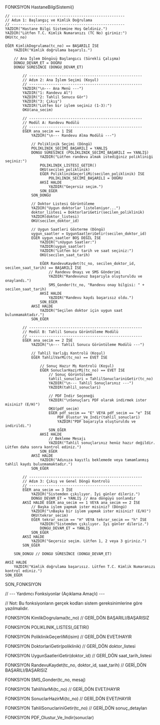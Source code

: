 FONKSIYON HastaneBilgiSistemi() 

    // ----------------------------------------------------
    // Adım 1: Başlangıç ve Kimlik Doğrulama
    // ----------------------------------------------------
    YAZDIR("Hastane Bilgi Sistemine Hoş Geldiniz.")
    YAZDIR("Lütfen T.C. Kimlik Numaranızı (TC No) giriniz:")
    OKU(tc_no)
    
    EĞER KimlikDogrulama(tc_no) == BAŞARILI İSE
        YAZDIR("Kimlik doğrulama başarılı.")
        
        // Ana İşlem Döngüsü Başlangıcı (Sürekli Çalışma)
        DONGU_DEVAM_ET = DOĞRU
        DONGU SÜRESİNCE (DONGU_DEVAM_ET)
            
            // ----------------------------------------------------
            // Adım 2: Ana İşlem Seçimi (Koşul)
            // ----------------------------------------------------
            YAZDIR("\n--- Ana Menü ---")
            YAZDIR("1: Randevu Al")
            YAZDIR("2: Tahlil Sonucu Gör")
            YAZDIR("3: Çıkış")
            YAZDIR("Lütfen bir işlem seçiniz (1-3):")
            OKU(ana_secim)

            // ----------------------------------------------------
            // Modül A: Randevu Modülü
            // ----------------------------------------------------
            EĞER ana_secim == 1 İSE
                YAZDIR("\n--- Randevu Alma Modülü ---")
                
                // Poliklinik Seçimi (Döngü)
                POLIKLINIK_SECİMİ_BAŞARILI = YANLIŞ
                DONGU SÜRESİNCE (POLIKLINIK_SECİMİ_BAŞARILI == YANLIŞ)
                    YAZDIR("Lütfen randevu almak istediğiniz polikliniği seçiniz:")
                    POLIKLINIK_LISTESI_GETIR()
                    OKU(secilen_poliklinik)
                    EĞER PoliklinikGeçerliMi(secilen_poliklinik) İSE
                        POLIKLINIK_SECİMİ_BAŞARILI = DOĞRU
                    AKSİ HALDE
                        YAZDIR("Geçersiz seçim.")
                    SON_EĞER
                SON_DONGU
                
                // Doktor Listesi Görüntüleme
                YAZDIR("Uygun doktorlar listeleniyor...")
                doktor_listesi = DoktorlariGetir(secilen_poliklinik)
                YAZDIR(doktor_listesi)
                OKU(secilen_doktor_id)

                // Uygun Saatleri Gösterme (Döngü)
                uygun_saatler = UygunSaatleriGetir(secilen_doktor_id)
                EĞER uygun_saatler BOŞ DEĞİL İSE
                    YAZDIR("\nUygun Saatler:")
                    YAZDIR(uygun_saatler)
                    YAZDIR("Lütfen bir tarih ve saat seçiniz:")
                    OKU(secilen_saat_tarih)
                    
                    EĞER RandevuKaydet(tc_no, secilen_doktor_id, secilen_saat_tarih) == BAŞARILI İSE
                        // Randevu Onayı ve SMS Gönderimi
                        YAZDIR("Randevunuz başarıyla oluşturuldu ve onaylandı.")
                        SMS_Gonder(tc_no, "Randevu onay bilgisi: " + secilen_saat_tarih)
                    AKSİ HALDE
                        YAZDIR("Randevu kaydı başarısız oldu.")
                    SON_EĞER
                AKSİ HALDE
                    YAZDIR("Seçilen doktor için uygun saat bulunmamaktadır.")
                SON_EĞER
            
            // ----------------------------------------------------
            // Modül B: Tahlil Sonucu Görüntüleme Modülü
            // ----------------------------------------------------
            EĞER ana_secim == 2 İSE
                YAZDIR("\n--- Tahlil Sonucu Görüntüleme Modülü ---")
                
                // Tahlil Varlığı Kontrolü (Koşul)
                EĞER TahlilVarMi(tc_no) == EVET İSE
                    
                    // Sonuç Hazır Mı Kontrolü (Koşul)
                    EĞER SonuclarHazirMi(tc_no) == EVET İSE
                        // Sonuç Görüntüleme
                        tahlil_sonuclari = TahlilSonuclariniGetir(tc_no)
                        YAZDIR("\n--- Tahlil Sonuçlarınız ---")
                        YAZDIR(tahlil_sonuclari) 
                        
                        // PDF İndir Seçeneği
                        YAZDIR("\nSonuçları PDF olarak indirmek ister misiniz? (E/H)")
                        OKU(pdf_secim)
                        EĞER pdf_secim == "E" VEYA pdf_secim == "e" İSE
                            PDF_Olustur_Ve_Indir(tahlil_sonuclari)
                            YAZDIR("PDF başarıyla oluşturuldu ve indirildi.")
                        SON_EĞER
                    AKSİ HALDE
                        // Bekleme Mesajı
                        YAZDIR("Tahlil sonuçlarınız henüz hazır değildir. Lütfen daha sonra kontrol ediniz.")
                    SON_EĞER
                AKSİ HALDE
                    YAZDIR("Adınıza kayıtlı beklemede veya tamamlanmış tahlil kaydı bulunmamaktadır.")
                SON_EĞER
            
            // ----------------------------------------------------
            // Adım 3: Çıkış ve Genel Döngü Kontrolü
            // ----------------------------------------------------
            EĞER ana_secim == 3 İSE
                YAZDIR("Sistemden çıkılıyor. İyi günler dileriz.")
                DONGU_DEVAM_ET = YANLIŞ // Ana döngüyü sonlandır
            AKSİ HALDE EĞER ana_secim == 1 VEYA ana_secim == 2 İSE
                // Başka işlem yapmak ister misiniz? (Döngü)
                YAZDIR("\nBaşka bir işlem yapmak ister misiniz? (E/H)")
                OKU(tekrar_secim)
                EĞER tekrar_secim == "H" VEYA tekrar_secim == "h" İSE
                    YAZDIR("Sistemden çıkılıyor. İyi günler dileriz.")
                    DONGU_DEVAM_ET = YANLIŞ
                SON_EĞER
            AKSİ HALDE
                YAZDIR("Geçersiz seçim. Lütfen 1, 2 veya 3 giriniz.")
            SON_EĞER

        SON_DONGU // DONGU SÜRESİNCE (DONGU_DEVAM_ET)
        
    AKSİ HALDE
        YAZDIR("Kimlik doğrulama başarısız. Lütfen T.C. Kimlik Numaranızı kontrol ediniz.")
    SON_EĞER

SON_FONKSIYON

// --- Yardımcı Fonksiyonlar (Açıklama Amaçlı) --- 

// Not: Bu fonksiyonların gerçek kodları sistem gereksinimlerine göre yazılmalıdır.

FONKSIYON KimlikDogrulama(tc_no) // GERİ_DÖN BAŞARILI/BAŞARISIZ

FONKSIYON POLIKLINIK_LISTESI_GETIR() 

FONKSIYON PoliklinikGeçerliMi(isim) // GERİ_DÖN EVET/HAYIR

FONKSIYON DoktorlariGetir(poliklinik) // GERİ_DÖN doktor_listesi

FONKSIYON UygunSaatleriGetir(doktor_id) // GERİ_DÖN saat_tarih_listesi

FONKSIYON RandevuKaydet(tc_no, doktor_id, saat_tarih) // GERİ_DÖN BAŞARILI/BAŞARISIZ

FONKSIYON SMS_Gonder(tc_no, mesaj)

FONKSIYON TahlilVarMi(tc_no) // GERİ_DÖN EVET/HAYIR

FONKSIYON SonuclarHazirMi(tc_no) // GERİ_DÖN EVET/HAYIR

FONKSIYON TahlilSonuclariniGetir(tc_no) // GERİ_DÖN sonuç_detayları

FONKSIYON PDF_Olustur_Ve_Indir(sonuclar)
